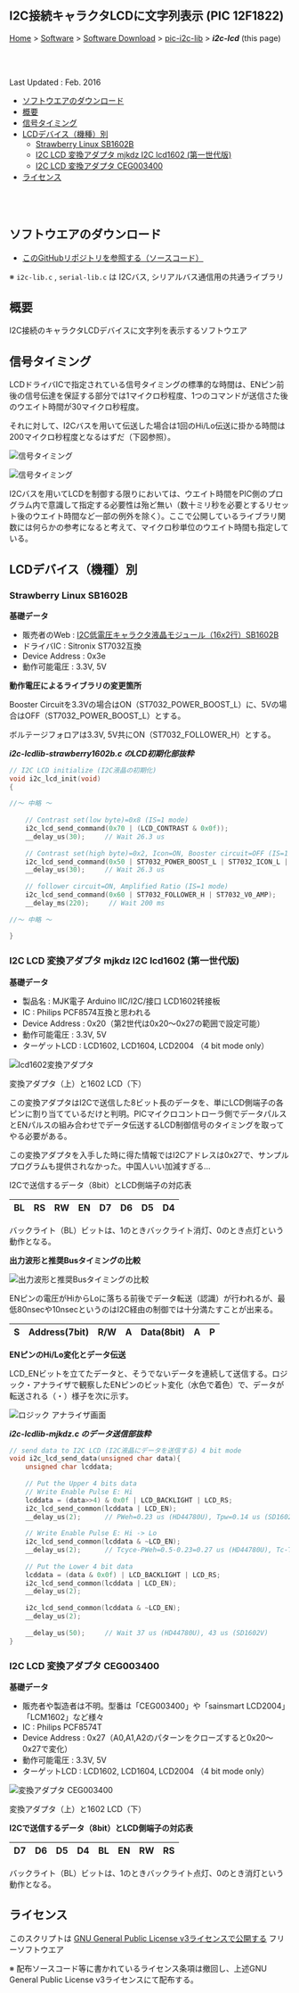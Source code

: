 ## I2C接続キャラクタLCDに文字列表示 (PIC 12F1822)<!-- omit in toc -->

[Home](https://oasis3855.github.io/webpage/) > [Software](https://oasis3855.github.io/webpage/software/index.html) > [Software Download](https://oasis3855.github.io/webpage/software/software-download.html) > [pic-i2c-lib](../) > ***i2c-lcd*** (this page)

<br />
<br />

Last Updated : Feb. 2016

- [ソフトウエアのダウンロード](#ソフトウエアのダウンロード)
- [概要](#概要)
- [信号タイミング](#信号タイミング)
- [LCDデバイス（機種）別](#lcdデバイス機種別)
  - [Strawberry Linux SB1602B](#strawberry-linux-sb1602b)
  - [I2C LCD 変換アダプタ mjkdz I2C lcd1602 (第一世代版)](#i2c-lcd-変換アダプタ-mjkdz-i2c-lcd1602-第一世代版)
  - [I2C LCD 変換アダプタ CEG003400](#i2c-lcd-変換アダプタ-ceg003400)
- [ライセンス](#ライセンス)

<br />
<br />

## ソフトウエアのダウンロード

- [このGitHubリポジトリを参照する（ソースコード）](./)

※ ```i2c-lib.c``` , ```serial-lib.c``` は I2Cバス, シリアルバス通信用の共通ライブラリ

## 概要

I2C接続のキャラクタLCDデバイスに文字列を表示するソフトウエア

## 信号タイミング

LCDドライバICで指定されている信号タイミングの標準的な時間は、ENピン前後の信号伝達を保証する部分では1マイクロ秒程度、1つのコマンドが送信さた後のウエイト時間が30マイクロ秒程度。

それに対して、I2Cバスを用いて伝送した場合は1回のHi/Lo伝送に掛かる時間は200マイクロ秒程度となるはずだ（下図参照）。 

![信号タイミング](../readme_pics/i2c-sig-timing.png#gh-light-mode-only)

![信号タイミング](../readme_pics/i2c-sig-timing-dark.png#gh-dark-mode-only)

I2Cバスを用いてLCDを制御する限りにおいては、ウエイト時間をPIC側のプログラム内で意識して指定する必要性は殆ど無い（数十ミリ秒を必要とするリセット後のウエイト時間など一部の例外を除く）。ここで公開しているライブラリ関数には何らかの参考になると考えて、マイクロ秒単位のウエイト時間も指定している。 

## LCDデバイス（機種）別

### Strawberry Linux SB1602B

**基礎データ**

- 販売者のWeb : [I2C低電圧キャラクタ液晶モジュール（16x2行）SB1602B](http://strawberry-linux.com/catalog/items?code=27001)
- ドライバIC : Sitronix ST7032互換
- Device Address : 0x3e
- 動作可能電圧 : 3.3V, 5V 

**動作電圧によるライブラリの変更箇所**

Booster Circuitを3.3Vの場合はON（ST7032_POWER_BOOST_L）に、5Vの場合はOFF（ST7032_POWER_BOOST_L）とする。

ボルテージフォロアは3.3V, 5V共にON（ST7032_FOLLOWER_H）とする。 

***i2c-lcdlib-strawberry1602b.c のLCD初期化部抜粋***
```C
// I2C LCD initialize (I2C液晶の初期化)
void i2c_lcd_init(void)
{
 
//〜 中略 〜
 
    // Contrast set(low byte)=0x8 (IS=1 mode)
	i2c_lcd_send_command(0x70 | (LCD_CONTRAST & 0x0f));
	__delay_us(30);     // Wait 26.3 us
 
    // Contrast set(high byte)=0x2, Icon=ON, Booster circuit=OFF (IS=1 mode)
	i2c_lcd_send_command(0x50 | ST7032_POWER_BOOST_L | ST7032_ICON_L | ((LCD_CONTRAST >> 4) & 0x03));
	__delay_us(30);     // Wait 26.3 us
 
    // follower circuit=ON, Amplified Ratio (IS=1 mode)
	i2c_lcd_send_command(0x60 | ST7032_FOLLOWER_H | ST7032_V0_AMP);
	__delay_ms(220);     // Wait 200 ms
 
//〜 中略 〜
 
}
```

###  I2C LCD 変換アダプタ mjkdz I2C lcd1602 (第一世代版) 

**基礎データ**

- 製品名 : MJK電子 Arduino IIC/I2C/接口 LCD1602转接板
- IC : Philips PCF8574互換と思われる
- Device Address : 0x20（第2世代は0x20〜0x27の範囲で設定可能）
- 動作可能電圧 : 3.3V, 5V
- ターゲットLCD : LCD1602, LCD1604, LCD2004 （4 bit mode only） 

![lcd1602変換アダプタ](../readme_pics/pic-i2clcd-mjkdz01.jpg)

変換アダプタ（上）と1602 LCD（下）

この変換アダプタはI2Cで送信した8ビット長のデータを、単にLCD側端子の各ピンに割り当てているだけと判明。PICマイクロコントローラ側でデータパルスとENパルスの組み合わせでデータ伝送するLCD制御信号のタイミングを取ってやる必要がある。

この変換アダプタを入手した時に得た情報ではI2Cアドレスは0x27で、サンプルプログラムも提供されなかった。中国人いい加減すぎる…

I2Cで送信するデータ（8bit）とLCD側端子の対応表

BL | RS | RW | EN | D7 | D6 | D5 | D4
---|---|---|---|---|---|---|---

バックライト（BL）ビットは、1のときバックライト消灯、0のとき点灯という動作となる。 

**出力波形と推奨Busタイミングの比較**

![出力波形と推奨Busタイミングの比較](../readme_pics/pic-i2clcd-mjkdz-sig.jpg)

ENピンの電圧がHiからLoに落ちる前後でデータ転送（認識）が行われるが、最低80nsecや10nsecというのはI2C経由の制御では十分満たすことが出来る。

S | Address(7bit) | R/W | A | Data(8bit) | A | P
---|---|---|---|---|---|---

**ENピンのHi/Lo変化とデータ伝送**

LCD_ENビットを立てたデータと、そうでないデータを連続して送信する。ロジック・アナライザで観察したENピンのビット変化（水色で着色）で、データが転送される（・）様子を次に示す。 

![ロジック アナライザ画面](../readme_pics/pic-i2clcd-logic.jpg)

***i2c-lcdlib-mjkdz.c のデータ送信部抜粋***

```C
// send data to I2C LCD (I2C液晶にデータを送信する) 4 bit mode
void i2c_lcd_send_data(unsigned char data){
    unsigned char lcddata;
 
    // Put the Upper 4 bits data
    // Write Enable Pulse E: Hi
    lcddata = (data>>4) & 0x0f | LCD_BACKLIGHT | LCD_RS;
    i2c_lcd_send_common(lcddata | LCD_EN);
    __delay_us(2);      // PWeh=0.23 us (HD44780U), Tpw=0.14 us (SD1602V)
 
    // Write Enable Pulse E: Hi -> Lo
    i2c_lcd_send_common(lcddata & ~LCD_EN);
    __delay_us(2);      // Tcyce-PWeh=0.5-0.23=0.27 us (HD44780U), Tc-Tpw=1.2-0.14=1.06 us (SD1602V)
 
    // Put the Lower 4 bit data
    lcddata = (data & 0x0f) | LCD_BACKLIGHT | LCD_RS;
    i2c_lcd_send_common(lcddata | LCD_EN);
    __delay_us(2);
 
    i2c_lcd_send_common(lcddata & ~LCD_EN);
    __delay_us(2);
 
    __delay_us(50);     // Wait 37 us (HD44780U), 43 us (SD1602V)
}
```

### I2C LCD 変換アダプタ CEG003400 

**基礎データ**

- 販売者や製造者は不明。型番は「CEG003400」や「sainsmart LCD2004」「LCM1602」など様々
- IC : Philips PCF8574T
- Device Address : 0x27（A0,A1,A2のパターンをクローズすると0x20〜0x27で変化）
- 動作可能電圧 : 3.3V, 5V
- ターゲットLCD : LCD1602, LCD1604, LCD2004 （4 bit mode only） 

![変換アダプタ CEG003400](../readme_pics/pic-i2clcd-ceg003400.jpg)

変換アダプタ（上）と1602 LCD（下）

**I2Cで送信するデータ（8bit）とLCD側端子の対応表**

D7 | D6 | D5 | D4 | BL | EN | RW | RS
---|---|---|---|---|---|---|---

バックライト（BL）ビットは、1のときバックライト点灯、0のとき消灯という動作となる。 

## ライセンス

このスクリプトは [GNU General Public License v3ライセンスで公開する](https://gpl.mhatta.org/gpl.ja.html) フリーソフトウエア

※ 配布ソースコード等に書かれているライセンス条項は撤回し、上述GNU General Public License v3ライセンスにて配布する。
